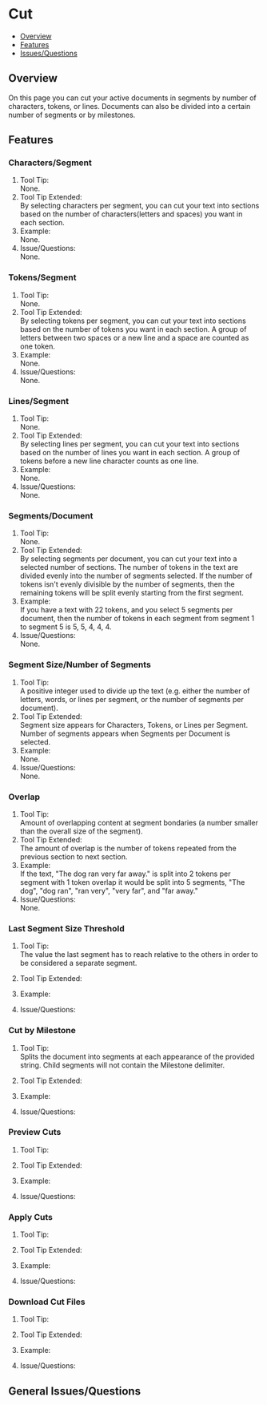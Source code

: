 # Cut

* [Overview](#overview)
* [Features](#features)
* [Issues/Questions](#issues)

## <a name='overview'></a> Overview
On this page you can cut your active documents in segments by number of characters, tokens, or lines. Documents can also be divided into a certain number of segments or by milestones.


## <a name='features'></a> Features

### Characters/Segment
1. Tool Tip:  
   None.
2. Tool Tip Extended:  
   By selecting characters per segment, you can cut your text into sections based on the number of characters(letters and spaces) you want in each section. 
3. Example:  
   None.   
4. Issue/Questions:  
   None.

### Tokens/Segment
1. Tool Tip:  
   None.
2. Tool Tip Extended:  
   By selecting tokens per segment, you can cut your text into sections based on the number of tokens you want in each section. A group of letters between two spaces or a new line and a space are counted as one token. 
3. Example:  
   None.
4. Issue/Questions:  
   None.

### Lines/Segment
1. Tool Tip:  
   None.
2. Tool Tip Extended:  
   By selecting lines per segment, you can cut your text into sections based on the number of lines you want in each section. A group of tokens before a new line character counts as one line.
3. Example:  
   None.
4. Issue/Questions:  
   None.

### Segments/Document
1. Tool Tip:  
   None.
2. Tool Tip Extended:  
   By selecting segments per document, you can cut your text into a selected number of sections. The number of tokens in the text are divided evenly into the number of segments selected. If the number of tokens isn't evenly divisible by the number of segments, then the remaining tokens will be split evenly starting from the first segment.
3. Example:  
   If you have a text with 22 tokens, and you select 5 segments per document, then the number of tokens in each segment from segment 1 to segment 5 is 5, 5, 4, 4, 4.
4. Issue/Questions:  
   None.

### Segment Size/Number of Segments
1. Tool Tip:  
    A positive integer used to divide up the text (e.g. either the number of letters, words, or lines per segment, or the number of segments per document).
2. Tool Tip Extended:  
   Segment size appears for Characters, Tokens, or Lines per Segment. Number of segments appears when Segments per Document is selected.
3. Example:  
   None.
4. Issue/Questions:  
   None.

### Overlap
1. Tool Tip:  
   Amount of overlapping content at segment bondaries (a number smaller than the overall size of the segment).
2. Tool Tip Extended:  
   The amount of overlap is the number of tokens repeated from the previous section to next section.
3. Example:  
   If the text, "The dog ran very far away." is split into 2 tokens per segment with 1 token overlap it would be split into 5 segments, "The dog", "dog ran", "ran very", "very far", and "far away."
4. Issue/Questions:  
   None.

### Last Segment Size Threshold
1. Tool Tip:  
   The value the last segment has to reach relative to the others in order to be considered a separate segment.
2. Tool Tip Extended:  
   
3. Example:  
   
4. Issue/Questions:  
   

### Cut by Milestone
1. Tool Tip:  
   Splits the document into segments at each appearance of the provided string. Child segments will not contain the Milestone delimiter.
2. Tool Tip Extended:  
   
3. Example:  
   
4. Issue/Questions:  

### Preview Cuts
1. Tool Tip:  
   
2. Tool Tip Extended:  
   
3. Example:  
   
4. Issue/Questions:  
   
### Apply Cuts
1. Tool Tip:  
   
2. Tool Tip Extended:  
   
3. Example:  
   
4. Issue/Questions:  
   
### Download Cut Files
1. Tool Tip:  
   
2. Tool Tip Extended:  
   
3. Example:  
   
4. Issue/Questions:  
   

## <a name='issues'></a> General Issues/Questions

